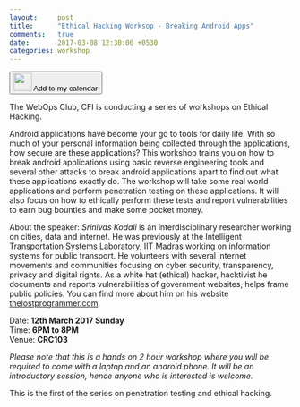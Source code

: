 ```yaml
---
layout:     post
title:      "Ethical Hacking Worksop - Breaking Android Apps"
comments:   true
date:       2017-03-08 12:30:00 +0530
categories: workshop
---
```

<a href="http://www.google.com/calendar/event?action=TEMPLATE&text=Ethical Hacking Worksop Breaking Android Apps&dates=20170312T123000Z/20170312T143000Z&details=First of the ethical hacking and penetration testing series&location=CRC103&trp=false&sprop=&sprop=name:" target="_blank" rel="nofollow"><button class="btn btn-info"><img height="32px" src="{{ site.url }}/assets/gcal.png"/> Add to my calendar</button></a>

The WebOps Club, CFI is conducting a series of workshops on Ethical Hacking.

  Android applications have become your go to tools for daily life. With so much of your personal information being collected through the applications, how secure are these applications? This workshop trains you on how to break android applications using basic reverse engineering tools and several other attacks to break android applications apart to find out what these applications exactly do. The workshop will take some real world applications and perform penetration testing on these applications. It will also focus on how to ethically perform these tests and report vulnerabilities to earn bug bounties and make some pocket money.

  About the speaker: _Srinivas Kodali_ is an interdisciplinary researcher working on cities, data and internet. He was previously at the Intelligent Transportation Systems Laboratory, IIT Madras working on information systems for public transport. He volunteers with several internet movements and communities focusing on cyber security, transparency, privacy and digital rights. As a white hat (ethical) hacker, hacktivist he documents and reports vulnerabilities of government websites, helps frame public policies. You can find more about him on his website <a href="www.lostprogrammer.com">thelostprogrammer.com</a>.

Date: **12th March 2017 Sunday**  
Time: **6PM to 8PM**  
Venue: **CRC103**

_Please note that this is a hands on 2 hour workshop where you will be required to come with a laptop and an android phone. It will be an introductory session, hence anyone who is interested is welcome._

This is the first of the series on penetration testing and ethical hacking.
